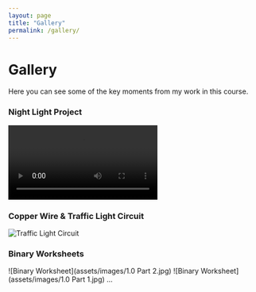 ```yaml
---
layout: page
title: "Gallery"
permalink: /gallery/
---
```


# Gallery

Here you can see some of the key moments from my work in this course.

### **Night Light Project**
![Night Light Project](assets/images/REAL_WORLD_PROJECT.mp4)

### **Copper Wire & Traffic Light Circuit**
![Traffic Light Circuit](assets/images/culminating.jpg)

### **Binary Worksheets**
![Binary Worksheet](assets/images/1.0 Part 2.jpg)
![Binary Worksheet](assets/images/1.0 Part 1.jpg)
...
